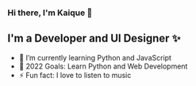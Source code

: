 ### Hi there, I'm Kaique 👋

## I'm a Developer and UI Designer ✨

- 🌱 I’m currently learning Python and JavaScript
- 🥅 2022 Goals: Learn Python and Web Development
- ⚡ Fun fact: I love to listen to music
